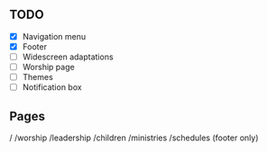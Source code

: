 ## TODO

- [x] Navigation menu
- [x] Footer
- [ ] Widescreen adaptations
- [ ] Worship page
- [ ] Themes
- [ ] Notification box

## Pages

/
/worship
/leadership
/children
/ministries
/schedules (footer only)

